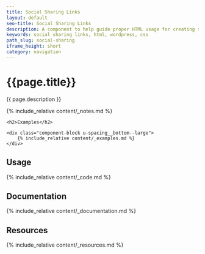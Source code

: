 ```yaml
---
title: Social Sharing Links
layout: default
seo-title: Social Sharing Links
description: A component to help guide proper HTML usage for creating social sharing links in an interface.
keywords: social sharing links, html, wordpress, css
path_slug: social-sharing
iframe_height: short
category: navigation
---
```


<div class="u-align-center--small">
	<h1>{{page.title}}</h1>
	<p class="u-lighten u-spacing__bottom--large">
		{{ page.description }}
	</p>
</div>

{% include_relative content/_notes.md %}

<div class="u-spacing__top--large">

	<h2>Examples</h2>

	<div class="component-block u-spacing__bottom--large">
		{% include_relative content/_examples.md %}
	</div>
</div>

## Usage
<div class="component-block u-spacing__bottom--large">
	{% include_relative content/_code.md %}
</div>

## Documentation
<div class="component-block u-spacing__bottom--large">
	{% include_relative content/_documentation.md %}
</div>

## Resources
<div class="component-block u-spacing__bottom--large">
	{% include_relative content/_resources.md %}
</div>

